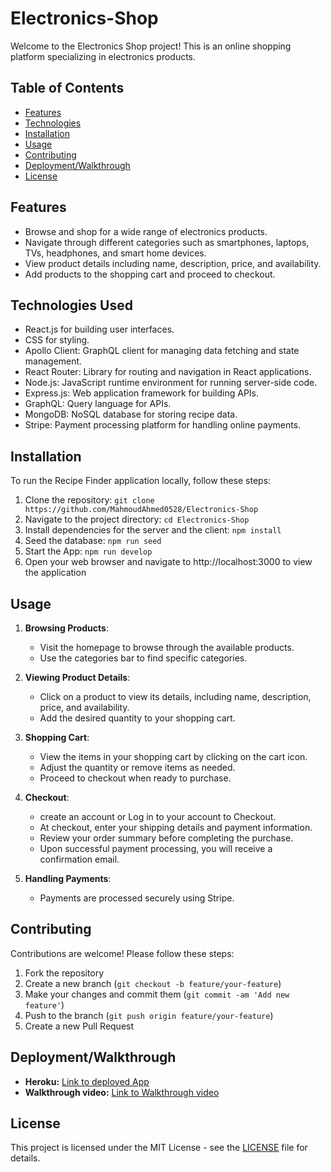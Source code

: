 # Electronics-Shop

Welcome to the Electronics Shop project! This is an online shopping platform specializing in electronics products.

## Table of Contents

- [Features](#features)
- [Technologies](#technologies)
- [Installation](#installation)
- [Usage](#usage)
- [Contributing](#contributing)
- [Deployment/Walkthrough](#Deployment/Walkthrough)
- [License](#license)

## Features

- Browse and shop for a wide range of electronics products.
- Navigate through different categories such as smartphones, laptops, TVs, headphones, and smart home devices.
- View product details including name, description, price, and availability.
- Add products to the shopping cart and proceed to checkout.

## Technologies Used

- React.js for building user interfaces.
- CSS for styling.
- Apollo Client: GraphQL client for managing data fetching and state management.
- React Router: Library for routing and navigation in React applications.
- Node.js: JavaScript runtime environment for running server-side code.
- Express.js: Web application framework for building APIs.
- GraphQL: Query language for APIs.
- MongoDB: NoSQL database for storing recipe data.
- Stripe: Payment processing platform for handling online payments.

## Installation

To run the Recipe Finder application locally, follow these steps:

1. Clone the repository:
   `git clone https://github.com/MahmoudAhmed0528/Electronics-Shop`
2. Navigate to the project directory: `cd Electronics-Shop`
3. Install dependencies for the server and the client: `npm install`
4. Seed the database: `npm run seed`
5. Start the App: `npm run develop`
6. Open your web browser and navigate to http://localhost:3000 to view the application

## Usage

1. **Browsing Products**:

   - Visit the homepage to browse through the available products.
   - Use the categories bar to find specific categories.

2. **Viewing Product Details**:

   - Click on a product to view its details, including name, description, price, and availability.
   - Add the desired quantity to your shopping cart.

3. **Shopping Cart**:

   - View the items in your shopping cart by clicking on the cart icon.
   - Adjust the quantity or remove items as needed.
   - Proceed to checkout when ready to purchase.

4. **Checkout**:

   - create an account or Log in to your account to Checkout.
   - At checkout, enter your shipping details and payment information.
   - Review your order summary before completing the purchase.
   - Upon successful payment processing, you will receive a confirmation email.

5. **Handling Payments**:
   - Payments are processed securely using Stripe.

## Contributing

Contributions are welcome! Please follow these steps:

1. Fork the repository
2. Create a new branch (`git checkout -b feature/your-feature`)
3. Make your changes and commit them (`git commit -am 'Add new feature'`)
4. Push to the branch (`git push origin feature/your-feature`)
5. Create a new Pull Request

## Deployment/Walkthrough

- **Heroku:** [Link to deployed App]()
- **Walkthrough video:** [Link to Walkthrough video]()

## License

This project is licensed under the MIT License - see the [LICENSE](LICENSE) file for details.
